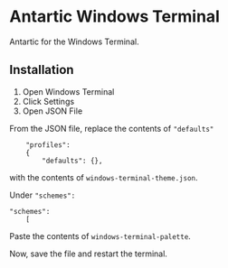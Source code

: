 # Antartic Windows Terminal
Antartic for the Windows Terminal.

## Installation 
1. Open Windows Terminal
2. Click Settings
3. Open JSON File

From the JSON file, replace the contents of `"defaults"` 

```pwsh
    "profiles": 
    {
        "defaults": {},
```

with the contents of `windows-terminal-theme.json`.

Under `"schemes":`
```
"schemes": 
    [
```
Paste the contents of `windows-terminal-palette`.

Now, save the file and restart the terminal.